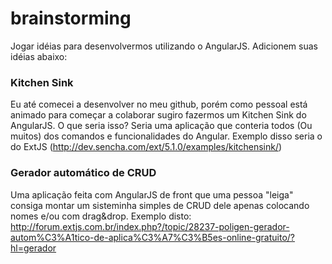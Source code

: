 # brainstorming
Jogar idéias para desenvolvermos utilizando o AngularJS. Adicionem suas idéias abaixo:

### Kitchen Sink
Eu até comecei a desenvolver no meu github, porém como pessoal está animado para começar a colaborar sugiro fazermos um Kitchen Sink do AngularJS. O que seria isso? Seria uma aplicação que conteria todos (Ou muitos) dos comandos e funcionalidades do Angular. Exemplo disso seria o do ExtJS (http://dev.sencha.com/ext/5.1.0/examples/kitchensink/)

### Gerador automático de CRUD
Uma aplicação feita com AngularJS de front que uma pessoa "leiga" consiga montar um sisteminha simples de CRUD dele apenas colocando nomes e/ou com drag&drop. Exemplo disto: http://forum.extjs.com.br/index.php?/topic/28237-poligen-gerador-autom%C3%A1tico-de-aplica%C3%A7%C3%B5es-online-gratuito/?hl=gerador


